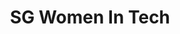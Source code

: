 ---
layout: homepage
title: SG Women In Tech
description: Attracting and Developing Girls and Women in Tech
image: /images/isomer-logo.svg
permalink: /
sections:
    - hero:
        background: /images/SG100WIT-2021-web-banner-2.png
        button: SG100 WIT LIST
        url: /100-sg-women-in-tech-2021/
        key_highlights:
            - title: Girls In Education
              description: Provide girls with more knowledge about tech careers
              image: /images/misson-icon.png
            - title: Women in Workforce
              description: Encourage mentorship and networking for younger women
            - title: Tech Sector
              description: Engage tech companies and community groups to do more together
    - infopic:
        title: ABOUT US
        subtitle:
        description: An initiative driven by the Infocomm Media Development Authority (IMDA) and supported by community and industry partners, SG Women In Tech aims to attract, retain and develop women talent across a diversity of jobs in the infocomm workforce. Read about our launch <a href="https://www.imda.gov.sg/news-and-events/impact-news/2019/11/Empowering-women-in-tech">here</a>.
        button: 
        url: 
        image: /images/AboutUs.jpeg
        alt: About Us

    - infobar:
        subtitle: 
        title: SG Women in Tech Corporate Pledge
        description: <iframe width="560" height="315" src="https://www.youtube.com/embed/3-gyPRqg7CM" frameborder="0" allow="accelerometer; autoplay; clipboard-write; encrypted-media; gyroscope; picture-in-picture" allowfullscreen></iframe><br/><div class="bp-sec-button">Find out more <a href="https://sgtech.org.sg/SGTECH/Web/Initiatives/SG-Women-in-Tech-Company-Pledge/SG-Women-in-Tech-Company-Pledge.aspx" class="bp-sec-button is-inline-block"><span>here</span> <i class="sgds-icon sgds-icon-arrow-right is-size-4" aria-hidden="true"></i></a></div>
        button: 
        url: 
        
    - infobar:
        subtitle: 
        title: Students Ask&colon; Women In Tech
        description: <iframe width="560" height="315" src="https://www.youtube.com/embed/jK6eKQQONKw" frameborder="0" allow="accelerometer; autoplay; clipboard-write; encrypted-media; gyroscope; picture-in-picture" allowfullscreen></iframe><br><iframe width="560" height="315" src="https://www.youtube.com/embed/E1ZO1-GRXJs" frameborder="0" allow="accelerometer; autoplay; clipboard-write; encrypted-media; gyroscope; picture-in-picture" allowfullscreen></iframe><br><iframe width="560" height="315" src="https://www.youtube.com/embed/ae1aZGPsgVg" frameborder="0" allow="accelerometer; autoplay; clipboard-write; encrypted-media; gyroscope; picture-in-picture" allowfullscreen></iframe>
        button: Learn More
        url: /community/students-ask-women-in-tech/ 
        
    - infobar:
        subtitle: 
        title: Our Year In Review
        description: <iframe width="560" height="315" src="https://www.youtube.com/embed/iG-H1ZyYH_o" frameborder="0" allow="accelerometer; autoplay; clipboard-write; encrypted-media; gyroscope; picture-in-picture" allowfullscreen></iframe>
        button: 
        url: 
        
---